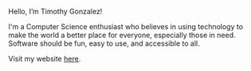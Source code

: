 Hello, I’m Timothy Gonzalez!

I'm a Computer Science enthusiast who believes in using technology to make the world a better place for everyone, especially those in need. 
Software should be fun, easy to use, and accessible to all.

Visit my website [here](https://timothy-gonzalez.com).
<!---
Timothy-Gonzalez/Timothy-Gonzalez is a ✨ special ✨ repository because its `README.md` (this file) appears on your GitHub profile.
You can click the Preview link to take a look at your changes.
--->
